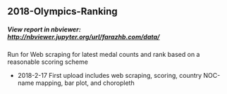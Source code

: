 ## 2018-Olympics-Ranking

##### View report in nbviewer: http://nbviewer.jupyter.org/url/farazhb.com/data/

Run for Web scraping for latest medal counts and rank based on a reasonable scoring scheme

- 2018-2-17   First upload includes web scraping, scoring, country NOC-name mapping, bar plot, and choropleth
